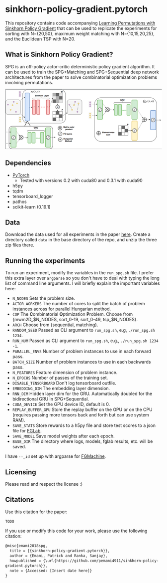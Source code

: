 # sinkhorn-policy-gradient.pytorch

This repository contains code accompanying [Learning Permutations with Sinkhorn Policy Gradient](TODO) that can be used to replicate the experiments for sorting with N={20,50}, maximum weight matching with N={10,15,20,25}, and the Euclidean TSP with N=20. 

## What is Sinkhorn Policy Gradient? 

SPG is an off-policy actor-critic deterministic policy gradient algorithm. It can be used to train the SPG+Matching and SPG+Sequential deep network architectures from the paper to solve combinatorial optimization problems involving permutations. 

![SPG+Matching](spg_arch.png)

## Dependencies

* [PyTorch](https://pytorch.org)
    * Tested with versions 0.2 with cuda80 and 0.3.1 with cuda90
* h5py
* tqdm
* tensorboard_logger
* pathos
* scikit-learn (0.19.1)

## Data

Download the data used for all experiments in the paper [here](https://www.dropbox.com/sh/voi1jsqz6sj7vle/AAA97tcZwRITrEm67r3OFSYea?dl=0).
Create a directory called `data` in the base directory of the repo, and unzip the three zip files there.

## Running the experiments

To run an experiment, modify the variables in the `run_spg.sh` file. I prefer this extra layer over `argparse` so you don't have to deal with typing the long list of command line arguments. I will briefly explain the important variables here:

* `N_NODES` Sets the problem size.
* `ACTOR_WORKERS` The number of cores to split the batch of problem instances across for parallel Hungarian method.
* `COP` The **C**ombinatorial **O**ptimization **P**roblem. Choose from {mwm2D_$N_NODES, sort_0-19, sort_0-49, tsp_$N_NODES}.
* `ARCH` Choose from {sequential, matching}.
* `RANDOM_SEED` Passed as CLI argument to `run_spg.sh`, e.g, `./run_spg.sh 1234`.
* `RUN_NUM` Passed as CLI argument to `run_spg.sh`, e.g., `./run_spg.sh 1234 -1`.
* `PARALLEL_ENVS` Number of problem instances to use in each forward pass.
* `BATCH_SIZE` Number of problem instances to use in each backwards pass.
* `N_FEATURES` Feature dimension of problem instance.
* `N_EPOCHS` Number of passes of the training set.
* `DISABLE_TENSORBOARD` Don't log tensorboard outfile.
* `EMBEDDING_DIM` The embedding layer dimension.
* `RNN_DIM` Hidden layer dim for the GRU. Automatically doubled for the bidirectional GRU in SPG+Sequential.
* `CUDA_DEVICE` Set the GPU device ID, default is 0.
* `REPLAY_BUFFER_GPU` Store the replay buffer on the GPU or on the CPU (requires passing more tensors back and forth but can use system RAM).
* `SAVE_STATS` Store rewards to a h5py file and store test scores to a json file for [FGLab](https://kaixhin.github.io/FGLab/).
* `SAVE_MODEL` Save model weights after each epoch.
* `BASE_DIR` The directory where logs, models, fglab results, etc. will be saved.

I have `--_id` set up with argparse for [FGMachine](https://github.com/Kaixhin/FGMachine).

## Licensing

Please read and respect the license :)

## Citations

Use this citation for the paper: 

```
TODO
```

If you use or modify this code for your work, please use the following citation:

```
@misc{emami2018spg,
  title = {{sinkhorn-policy-gradient.pytorch}}, 
  author = {Emami, Patrick and Ranka, Sanjay},
  howpublished = {\url{https://github.com/pemami4911/sinkhorn-policy-gradient.pytorch}},
  note = {Accessed: [Insert date here]}
}
```
